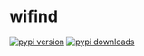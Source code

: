 # wifind

[![pypi version](https://img.shields.io/pypi/v/wifind)](https://pypi.org/project/wifind/) [![pypi downloads](https://img.shields.io/pypi/dw/wifind)](https://pypi.org/project/wifind/)
